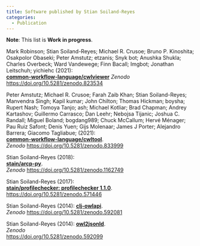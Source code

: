 ```yaml
---
title: Software published by Stian Soiland-Reyes
categories:
  - Publication
---
```


**Note**: This list is **Work in progress**.


Mark Robinson; Stian Soiland-Reyes; Michael R. Crusoe; Bruno P. Kinoshita; Osakpolor Obaseki; Peter Amstutz; etzanis; Snyk bot; Anushka Shukla; Charles Overbeck; Ward Vandewege; Finn Bacall; Imgbot; Jonathan Leitschuh; yichiehc (2021):  
**[common-workflow-language/cwlviewer](https://github.com/common-workflow-language/cwlviewer)**
_Zenodo_
<https://doi.org/10.5281/zenodo.823534>


Peter Amstutz; Michael R. Crusoe; Farah Zaib Khan; Stian Soiland-Reyes; Manvendra Singh; Kapil kumar; John Chilton; Thomas Hickman; boysha; Rupert Nash; Tomoya Tanjo; ash; Michael Kotliar; Brad Chapman; Andrey Kartashov; Guillermo Carrasco; Dan Leehr; Nebojsa Tijanic; Joshua C. Randall; Miguel Boland; bogdang989; Chuck McCallum; Hervé Ménager; Pau Ruiz Safont; Denis Yuen; Gijs Molenaar; James J Porter; Alejandro Barrera; Giacomo Tagliabue; (2021):  
**[common-workflow-language/cwltool](https://github.com/common-workflow-language/cwltool)**.  
_Zenodo_
<https://doi.org/10.5281/zenodo.833999>


Stian Soiland-Reyes (2018):  
**[stain/arcp-py](https://github.com/stain/arcp-py)**.  
_Zenodo_
<https://doi.org/10.5281/zenodo.1162749>

Stian Soiland-Reyes (2017):  
**[stain/profilechecker: profilechecker 1.1.0](https://github.com/stain/profilechecker)**.  
<https://doi.org/10.5281/zenodo.571446>

Stian Soiland-Reyes (2014):
**[clj-owlapi](https://github.com/stain/clj-owlapi)**.  
_Zenodo_
<https://doi.org/10.5281/zenodo.592081>

Stian Soiland-Reyes (2014):
**[owl2jsonld](https://github.com/stain/owl2jsonld)**.  
_Zenodo_  
<https://doi.org/10.5281/zenodo.592099>
